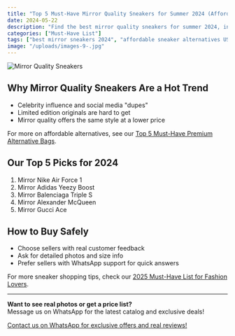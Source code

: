 ```yaml
---
title: "Top 5 Must-Have Mirror Quality Sneakers for Summer 2024 (Affordable & Stylish Picks)"
date: 2024-05-22
description: "Find the best mirror quality sneakers for summer 2024, including affordable alternatives to top brands, sneakerhead tips, and where to buy premium replicas online."
categories: ["Must-Have List"]
tags: ["best mirror sneakers 2024", "affordable sneaker alternatives USA", "summer sneaker trends", "where to buy mirror sneakers online", "premium quality replica sneakers", "sneakerhead picks 2024"]
image: "/uploads/images-9-.jpg"
---
```


![Mirror Quality Sneakers](/uploads/images-9-.jpg)

## Why Mirror Quality Sneakers Are a Hot Trend

- Celebrity influence and social media "dupes"
- Limited edition originals are hard to get
- Mirror quality offers the same style at a lower price

For more on affordable alternatives, see our [Top 5 Must-Have Premium Alternative Bags](../product-picks-2025/).

## Our Top 5 Picks for 2024

1. Mirror Nike Air Force 1
2. Mirror Adidas Yeezy Boost
3. Mirror Balenciaga Triple S
4. Mirror Alexander McQueen
5. Mirror Gucci Ace

## How to Buy Safely

- Choose sellers with real customer feedback
- Ask for detailed photos and size info
- Prefer sellers with WhatsApp support for quick answers

For more sneaker shopping tips, check our [2025 Must-Have List for Fashion Lovers](../must-have-list-2025/).

---

**Want to see real photos or get a price list?**  
Message us on WhatsApp for the latest catalog and exclusive deals!

[Contact us on WhatsApp for exclusive offers and real reviews!](https://wa.me/19088661058)

<script type="application/ld+json">
{
  "@context": "https://schema.org",
  "@type": "Article",
  "headline": "Top 5 Must-Have Mirror Quality Sneakers for Summer 2024 (Affordable & Stylish Picks)",
  "description": "Find the best mirror quality sneakers for summer 2024, including affordable alternatives to top brands, sneakerhead tips, and where to buy premium replicas online.",
  "image": "https://luxvibeo.com/uploads/images-9-.jpg",
  "author": {"@type": "Organization", "name": "LuxVibe"},
  "datePublished": "2024-05-22",
  "articleSection": "Must-Have List",
  "keywords": "best mirror sneakers 2024, affordable sneaker alternatives USA, summer sneaker trends, where to buy mirror sneakers online, premium quality replica sneakers, sneakerhead picks 2024"
}
</script> 